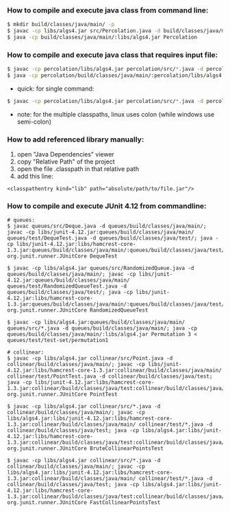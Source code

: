 ### How to compile and execute java class from command line:

```bash
$ mkdir build/classes/java/main/ -p
$ javac -cp libs/algs4.jar src/Percolation.java -d build/classes/java/main/
$ java -cp build/classes/java/main/:libs/algs4.jar Percolation
```

### How to compile and execute java class that requires input file:

```bash
$ javac -cp percolation/libs/algs4.jar percolation/src/*.java -d percolation/build/classes/java/main/
$ java -cp percolation/build/classes/java/main/:percolation/libs/algs4.jar UnionFind < percolation/test-set/tinyUF
```

* quick: for single command:
```bash
$ javac -cp percolation/libs/algs4.jar percolation/src/*.java -d percolation/build/classes/java/main/; java -cp percolation/build/classes/java/main/:percolation/libs/algs4.jar UnionFind < percolation/test-set/tinyUF
```
* note: for the multiple classpaths, linux uses colon (while windows use semi-colon)

### How to add referenced library manually:
1. open "Java Dependencies" viewer
2. copy "Relative Path" of the project
3. open the file .classpath in that relative path
4. add this line:
```
<classpathentry kind="lib" path="absolute/path/to/file.jar"/>
```

### How to compile and execute JUnit 4.12 from commandline:
```
# queues:
$ javac queues/src/Deque.java -d queues/build/classes/java/main/; javac -cp libs/junit-4.12.jar:queues/build/classes/java/main/ queues/test/DequeTest.java -d queues/build/classes/java/test/; java -cp libs/junit-4.12.jar:libs/hamcrest-core-1.3.jar:queues/build/classes/java/main/:queues/build/classes/java/test/ org.junit.runner.JUnitCore DequeTest

$ javac -cp libs/algs4.jar queues/src/RandomizedQueue.java -d queues/build/classes/java/main/; javac -cp libs/junit-4.12.jar:queues/build/classes/java/main/ queues/test/RandomizedQueueTest.java -d queues/build/classes/java/test/; java -cp libs/junit-4.12.jar:libs/hamcrest-core-1.3.jar:queues/build/classes/java/main/:queues/build/classes/java/test/:libs/algs4.jar org.junit.runner.JUnitCore RandomizedQueueTest

$ javac -cp libs/algs4.jar:queues/build/classes/java/main/ queues/src/*.java -d queues/build/classes/java/main/; java -cp queues/build/classes/java/main/:libs/algs4.jar Permutation 3 < queues/test/test-set/permutation1

# collinear:
$ javac -cp libs/algs4.jar collinear/src/Point.java -d collinear/build/classes/java/main/; javac -cp libs/junit-4.12.jar:libs/hamcrest-core-1.3.jar:collinear/build/classes/java/main/ collinear/test/PointTest.java -d collinear/build/classes/java/test; java -cp libs/junit-4.12.jar:libs/hamcrest-core-1.3.jar:collinear/build/classes/java/test:collinear/build/classes/java/main/ org.junit.runner.JUnitCore PointTest

$ javac -cp libs/algs4.jar collinear/src/*.java -d collinear/build/classes/java/main/; javac -cp libs/algs4.jar:libs/junit-4.12.jar:libs/hamcrest-core-1.3.jar:collinear/build/classes/java/main/ collinear/test/*.java -d collinear/build/classes/java/test; java -cp libs/algs4.jar:libs/junit-4.12.jar:libs/hamcrest-core-1.3.jar:collinear/build/classes/java/test:collinear/build/classes/java/main/ org.junit.runner.JUnitCore BruteCollinearPointsTest

$ javac -cp libs/algs4.jar collinear/src/*.java -d collinear/build/classes/java/main/; javac -cp libs/algs4.jar:libs/junit-4.12.jar:libs/hamcrest-core-1.3.jar:collinear/build/classes/java/main/ collinear/test/*.java -d collinear/build/classes/java/test; java -cp libs/algs4.jar:libs/junit-4.12.jar:libs/hamcrest-core-1.3.jar:collinear/build/classes/java/test:collinear/build/classes/java/main/ org.junit.runner.JUnitCore FastCollinearPointsTest
```
